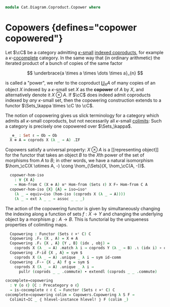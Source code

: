 <!--
```agda
open import Cat.Diagram.Colimit.Coproduct
open import Cat.Diagram.Coproduct.Indexed
open import Cat.Diagram.Colimit.Base
open import Cat.Functor.Naturality
open import Cat.Instances.Discrete
open import Cat.Instances.Product
open import Cat.Instances.Sets
open import Cat.Functor.Hom
open import Cat.Prelude

import Cat.Reasoning
```
-->

```agda
module Cat.Diagram.Coproduct.Copower where
```

# Copowers {defines="copower copowered"}

Let $\cC$ be a category admitting [$\kappa$-small] [indexed
coproducts], for example a $\kappa$-[cocomplete] category. In the same
way that (in ordinary arithmetic) the iterated product of a bunch of
copies of the same factor

[$\kappa$-small]: 1Lab.intro.html#universes-and-size-issues
[indexed coproducts]: Cat.Diagram.Coproduct.Indexed.html
[cocomplete]: Cat.Diagram.Colimit.Base.html#cocompleteness

$$
\underbrace{a \times a \times \dots \times a}_{n}
$$

is called a "power", we refer to the coproduct $\coprod_{X} A$ of many
copies of an object $X$ indexed by a $\kappa$-small set $X$ as the
**copower** of $A$ by $X$, and alternatively denote it $X \otimes A$. If
$\cC$ does indeed admit coproducts indexed by _any_ $\kappa$-small
set, then the copowering construction extends to a functor $\Sets_\kappa
\times \cC \to \cC$.

The notion of copowering gives us slick terminology for a category which
admits all $\kappa$-small coproducts, but not necessarily all
$\kappa$-small [colimits]: Such a category is precisely one copowered
over $\Sets_\kappa$.

[colimits]: Cat.Diagram.Colimit.Base.html

<!--
```agda
module Copowers
  {o ℓ} {C : Precategory o ℓ}
  (coprods : (S : Set ℓ) → has-coproducts-indexed-by C ∣ S ∣)
  where

  open Functor
  open Indexed-coproduct
  open Cat.Reasoning C
```
-->

```agda
  _⊗_ : Set ℓ → Ob → Ob
  X ⊗ A = coprods X (λ _ → A) .ΣF
```

Copowers satisfy a universal property: $X \otimes A$ is a [[representing object]]
for the functor that takes an object $B$ to the $X$th power of the set of morphisms
from $A$ to $B$; in other words, we have a natural isomorphism
$\hom_\cC(X \otimes A, -) \cong \hom_{\Sets}(X, \hom_\cC(A, -))$.

```agda
  copower-hom-iso
    : ∀ {X A}
    → Hom-from C (X ⊗ A) ≅ⁿ Hom-from (Sets ℓ) X F∘ Hom-from C A
  copower-hom-iso {X} {A} = iso→isoⁿ
    (λ _ → equiv→iso (hom-iso (coprods X (λ _ → A))))
    (λ _ → ext λ _ _ → assoc _ _ _)
```

The action of the copowering functor is given by simultaneously changing
the indexing along a function of sets $f : X \to Y$ and changing the
underlying object by a morphism $g : A \to B$. This is functorial by the
uniqueness properties of colimiting maps.

```agda
  Copowering : Functor (Sets ℓ ×ᶜ C) C
  Copowering .F₀ (X , A) = X ⊗ A
  Copowering .F₁ {X , A} {Y , B} (idx , obj) =
    coprods X (λ _ → A) .match λ i → coprods Y (λ _ → B) .ι (idx i) ∘ obj
  Copowering .F-id {X , A} = sym $
    coprods X (λ _ → A) .unique _ λ i → sym id-comm
  Copowering .F-∘ {X , A} f g = sym $
    coprods X (λ _ → A) .unique _ λ i →
      pullr (coprods _ _ .commute) ∙ extendl (coprods _ _ .commute)

cocomplete→copowering
  : ∀ {o ℓ} {C : Precategory o ℓ}
  → is-cocomplete ℓ ℓ C → Functor (Sets ℓ ×ᶜ C) C
cocomplete→copowering colim = Copowers.Copowering λ S F → 
  Colimit→IC _ ⦃ hlevel-instance hlevel! ⦄ F (colim _)
```
 